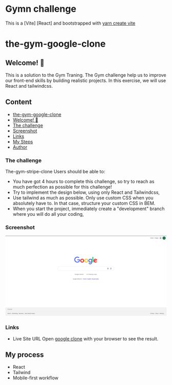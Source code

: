 # Gymn challenge

This is a [Vite] [React] and bootstrapped with [yarn create vite]()

# the-gym-google-clone

## Welcome! 👋

This is a solution to the Gym Traning. The Gym challenge help us to improve our front-end skills by building realistic projects.
In this exercise, we will use React and tailwindcss.

## Content

- [the-gym-google-clone](#)
- [Welcome! 👋](#)
- [The challenge](#)
- [Screenshot](#screenshot)
- [Links](#links)
- [My Steps]()
- [Author](#author)

### The challenge

The-gym-stripe-clone
Users should be able to:

- You have got 4 hours to complete this challenge, so try to reach as much perfection as possible for this challenge!
- Try to implement the design below, using only React and Tailwindcss,
- Use tailwind as much as possible. Only use custom CSS when you absolutely have to. In that case, structure your custom CSS in BEM.
- When you start the project, immediately create a "development" branch where you will do all your coding,


### Screenshot

![the-gym-clone-clone - desktop-page](./public/shot.png)

### Links

- Live Site URL Open [google clone]() with your browser to see the result.

## My process

- React
- Tailwind
- Mobile-first workflow